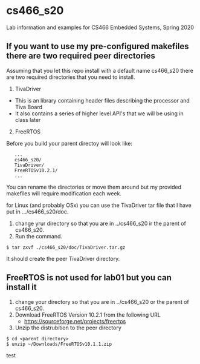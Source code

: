 # cs466_s20
Lab information and examples for CS466 Embedded Systems, Spring 2020

## If you want to use my pre-configured makefiles there are two required peer directories
Assuming that you let this repo install with a default name cs466_s20 there are two required directories that you need to install.
1. TivaDriver 
  * This is an library containing header files describing the processor and Tiva Board
  * It also contains a series of higher level API's that we will be using in class later
2. FreeRTOS

Before you build your parent directoy will look like:
```
   ...
   cs466_s20/
   TivaDriver/
   FreeRTOSv10.2.1/
   ...
```
You can rename the directories or move them around but my provided makefiles will require modification each week.

for Linux (and probably OSx) you can use the TivaDriver tar file that I have put in .../cs466_s20/doc.

1. change yrur directory so that you are in ../cs466_s20 ir the parent of cs466_s20.
2. Run the command.
```
$ tar zxvf ./cs466_s20/doc/TivaDriver.tar.gz
```
It should create the peer TivaDriver directory.

## FreeRTOS is not used for lab01 but you can install it

1. change your directory so that you are in ../cs466_s20 or the parent of cs466_s20.
2. Download FreeRTOS Version 10.2.1 from the following URL
   * https://sourceforge.net/projects/freertos
3. Unzip the distrubition to the peer directory
```
$ cd <parent directory>
$ unzip ~/Downloads/FreeRTOSv10.1.1.zip
```

test
